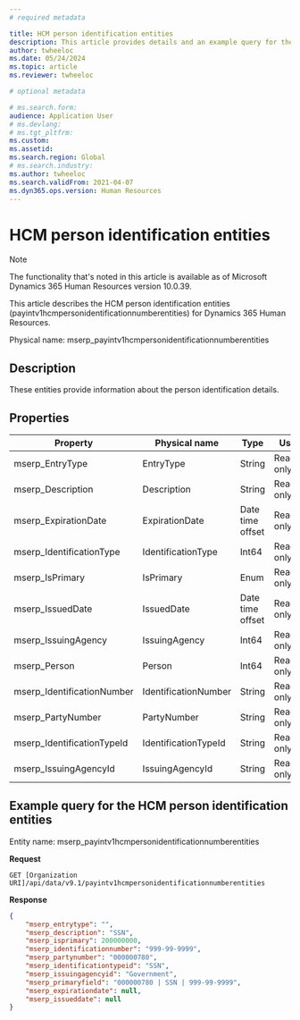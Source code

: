 ```yaml
---
# required metadata

title: HCM person identification entities
description: This article provides details and an example query for the HCM person identification entities in Microsoft Dynamics 365 Human Resources.
author: twheeloc
ms.date: 05/24/2024
ms.topic: article
ms.reviewer: twheeloc

# optional metadata

# ms.search.form: 
audience: Application User
# ms.devlang: 
# ms.tgt_pltfrm: 
ms.custom: 
ms.assetid: 
ms.search.region: Global
# ms.search.industry: 
ms.author: twheeloc
ms.search.validFrom: 2021-04-07
ms.dyn365.ops.version: Human Resources
---
```


# HCM person identification entities

> [!NOTE]
> The functionality that's noted in this article is available as of Microsoft Dynamics 365 Human Resources version 10.0.39.

This article describes the HCM person identification entities (payintv1hcmpersonidentificationnumberentities) for Dynamics 365 Human Resources.

Physical name: mserp\_payintv1hcmpersonidentificationnumberentities

## Description

These entities provide information about the person identification details.

## Properties

| Property | Physical name | Type | Use | 
|---|---|---|---|
| mserp\_EntryType | EntryType | String | Read-only |
| mserp\_Description | Description | String | Read-only |
| mserp\_ExpirationDate | ExpirationDate | Date time offset | Read-only |
| mserp\_IdentificationType | IdentificationType | Int64 | Read-only |
| mserp\_IsPrimary | IsPrimary | Enum | Read-only |
| mserp\_IssuedDate | IssuedDate | Date time offset | Read-only |
| mserp\_IssuingAgency | IssuingAgency | Int64 | Read-only |
| mserp\_Person | Person | Int64 | Read-only |
| mserp\_IdentificationNumber | IdentificationNumber | String | Read-only |
| mserp\_PartyNumber | PartyNumber | String | Read-only |
| mserp\_IdentificationTypeId | IdentificationTypeId | String | Read-only |
| mserp\_IssuingAgencyId | IssuingAgencyId | String | Read-only |

## Example query for the HCM person identification entities

Entity name: mserp\_payintv1hcmpersonidentificationnumberentities

**Request**

```HTTP
GET [Organization URI]/api/data/v9.1/payintv1hcmpersonidentificationnumberentities
```

**Response**

```JSON
{
    "mserp_entrytype": "",
    "mserp_description": "SSN",
    "mserp_isprimary": 200000000,
    "mserp_identificationnumber": "999-99-9999",
    "mserp_partynumber": "000000780",
    "mserp_identificationtypeid": "SSN",
    "mserp_issuingagencyid": "Government",
    "mserp_primaryfield": "000000780 | SSN | 999-99-9999",
    "mserp_expirationdate": null,
    "mserp_issueddate": null
}
```
